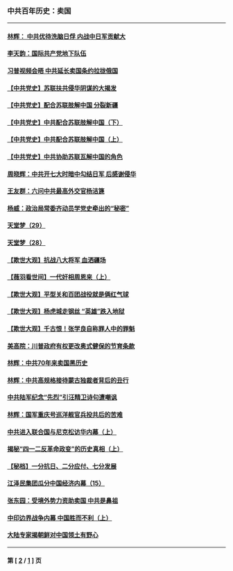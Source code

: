 ### 中共百年历史：卖国
---
#### [林辉： 中共优待洗脑日俘 内战中日军贡献大](../../pages/nf1176117/n13624644.md?10240430) 
#### [李天韵：国际共产党地下队伍](../../pages/nf1176117/n13611808.md?10240430) 
#### [习普视频会晤 中共延长卖国条约拉拢俄国](../../pages/nf1176117/n13060971.md?10240430) 
#### [【中共党史】苏联扶共侵华阴谋的大揭发](../../pages/nf1176117/n13056050.md?10240430) 
#### [【中共党史】配合苏联肢解中国 分裂新疆](../../pages/nf1176117/n13040700.md?10240430) 
#### [【中共党史】中共配合苏联肢解中国（下）](../../pages/nf1176117/n13035660.md?10240430) 
#### [【中共党史】中共配合苏联肢解中国（上）](../../pages/nf1176117/n13030262.md?10240430) 
#### [【中共党史】中共协助苏联瓦解中国的角色](../../pages/nf1176117/n13018109.md?10240430) 
#### [周晓辉：中共开七大时暗中勾结日军 后感谢侵华](../../pages/nf1176117/n12921960.md?10240430) 
#### [王友群：六问中共最高外交官杨洁篪](../../pages/nf1176117/n12836495.md?10240430) 
#### [杨威：政治局常委齐动员学党史牵出的“秘密”](../../pages/nf1176117/n12764642.md?10240430) 
#### [天堂梦（29）](../../pages/nf1176117/n12408465.md?10240430) 
#### [天堂梦（28）](../../pages/nf1176117/n12408309.md?10240430) 
#### [【欺世大观】抗战八大将军 血洒疆场](../../pages/nf1176117/n12357044.md?10240430) 
#### [【薇羽看世间】一代奸相周恩来（上）](../../pages/nf1176117/n12401109.md?10240430) 
#### [【欺世大观】平型关和百团战役就是俩红气球](../../pages/nf1176117/n12359157.md?10240430) 
#### [【欺世大观】杨虎城走钢丝 “英雄”跌入地狱](../../pages/nf1176117/n12358840.md?10240430) 
#### [【欺世大观】千古恨！张学良自称罪人中的罪魁](../../pages/nf1176117/n12358629.md?10240430) 
#### [美高院：川普政府有权更改奥式健保的节育条款](../../pages/nf1176117/n12242171.md?10240430) 
#### [林辉：中共70年来卖国黑历史](../../pages/nf1176117/n11552181.md?10240430) 
#### [林辉：中共高规格接待蒙古独裁者背后的丑行](../../pages/nf1176117/n11225005.md?10240430) 
#### [中共陆军纪念“先烈”引汪精卫诗句遭嘲讽](../../pages/nf1176117/n11153345.md?10240430) 
#### [林辉：国军重庆号巡洋舰官兵投共后的苦难](../../pages/nf1176117/n10997801.md?10240430) 
#### [中共进入联合国与尼克松访华内幕（上）](../../pages/nf1176117/n10138788.md?10240430) 
#### [揭秘“四一二反革命政变”的历史真相（上）](../../pages/nf1176117/n9996650.md?10240430) 
#### [【秘档】一分抗日、二分应付、七分发展](../../pages/nf1176117/n9331484.md?10240430) 
#### [江泽民集团瓜分中国经济内幕（15）](../../pages/nf1176117/n9268584.md?10240430) 
#### [张东园：受境外势力资助卖国 中共是鼻祖](../../pages/nf1176117/n9272480.md?10240430) 
#### [中印边界战争内幕 中国胜而不利（上）](../../pages/nf1176117/n9252458.md?10240430) 
#### [大陆专家揭朝鲜对中国领土有野心](../../pages/nf1176117/n9074056.md?10240430) 

---
#### 第 [ [2](./2.md?10240430) / [1](./1.md?10240430) ] 页
